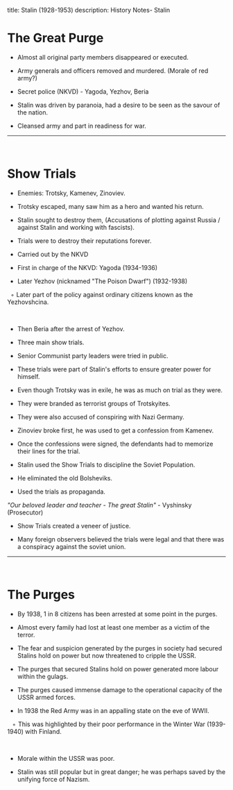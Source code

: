 title: Stalin (1928-1953)
description: History Notes- Stalin

# The Great Purge

- Almost all original party members disappeared or executed.&nbsp;

- Army generals and officers removed and murdered. (Morale of red army?)&nbsp;

- Secret police (NKVD) - Yagoda, Yezhov, Beria&nbsp;

- Stalin was driven by paranoia, had a desire to be seen as the savour of the nation.&nbsp;

- Cleansed army and part in readiness for war.&nbsp;

---
&nbsp;
# Show Trials

- Enemies:
Trotsky, Kamenev, Zinoviev.&nbsp;

- Trotsky escaped, many saw him as a hero and wanted his return.&nbsp;

- Stalin sought to destroy them, (Accusations of plotting against Russia / against Stalin and working with fascists).&nbsp;

- Trials were to destroy their reputations forever.&nbsp;

- Carried out by the NKVD&nbsp;

- First in charge of the NKVD: Yagoda (1934-1936)&nbsp;

- Later Yezhov (nicknamed "The Poison Dwarf") (1932-1938)&nbsp;

&nbsp;&nbsp;◦  Later part of the policy against ordinary citizens known as the Yezhovshcina.&nbsp;
&nbsp;

&nbsp;

- Then Beria after the arrest of Yezhov.&nbsp;

- Three main show trials.&nbsp;

- Senior Communist party leaders were tried in public.&nbsp;

- These trials were part of Stalin's efforts to ensure greater power for himself.&nbsp;

- Even though Trotsky was in exile, he was as much on trial as they were.&nbsp;

- They were branded as terrorist groups of Trotskyites.&nbsp;

- They were also accused of conspiring with Nazi Germany.&nbsp;

- Zinoviev broke first, he was used to get a confession from Kamenev.&nbsp;

- Once the confessions were signed, the defendants had to memorize their lines for the trial.&nbsp;

- Stalin used the Show Trials to discipline the Soviet Population.&nbsp;

- He eliminated the old Bolsheviks.&nbsp;

- Used the trials as propaganda.&nbsp;

*"Our beloved leader and teacher - The great Stalin"* - Vyshinsky (Prosecutor)&nbsp;

- Show Trials created a veneer of justice.&nbsp;

- Many foreign observers believed the trials were legal and that there was a conspiracy against the soviet union.&nbsp;

---
&nbsp;
# The Purges

- By 1938, 1 in 8 citizens has been arrested at some point in the purges. &nbsp;

- Almost every family had lost at least one member as a victim of the terror. &nbsp;

- The fear and suspicion generated by the purges in society had secured Stalins hold on power but now threatened to cripple the USSR.&nbsp;

- The purges that secured Stalins hold on power generated more labour within the gulags.&nbsp;

- The purges caused immense damage to the operational capacity of the USSR armed forces.&nbsp;

- In 1938 the Red Army was in an appalling state on the eve of WWII.&nbsp;

&nbsp;&nbsp; ◦  This was highlighted by their poor performance in the Winter War (1939-1940) with Finland.&nbsp;
&nbsp;

&nbsp;

- Morale within the USSR was poor.&nbsp;

- Stalin was still popular but in great danger; he was perhaps saved by the unifying force of Nazism.&nbsp;
